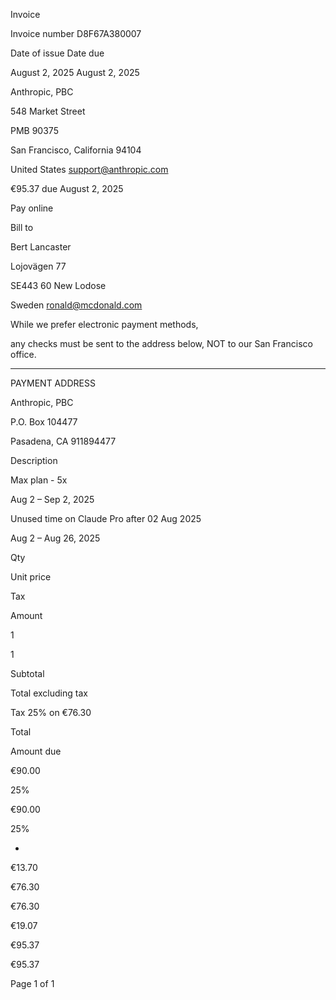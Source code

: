 Invoice

Invoice number D8F67A38 0007

Date of issue
Date due

August 2, 2025
August 2, 2025

Anthropic, PBC

548 Market Street

PMB 90375

San Francisco, California 94104

United States
support@anthropic.com

€95.37 due August 2, 2025

Pay online

Bill to

Bert Lancaster

Lojovägen 77

SE 443 60 New Lodose

Sweden
ronald@mcdonald.com

While we prefer electronic payment methods,

any checks must be sent to the address below, NOT to our San Francisco office.

----------------------------

PAYMENT ADDRESS 

Anthropic, PBC

P.O. Box 104477

Pasadena, CA 91189 4477

Description

Max plan - 5x

Aug 2 – Sep 2, 2025

Unused time on Claude Pro after 02 Aug 2025

Aug 2 – Aug 26, 2025

Qty

Unit price

Tax

Amount

1

1

Subtotal

Total excluding tax

Tax  25% on €76.30 

Total

Amount due

€90.00

25%

€90.00

25%

-

€13.70

€76.30

€76.30

€19.07

€95.37

€95.37

Page 1 of 1


